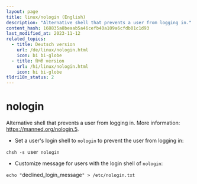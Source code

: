 ```yaml
---
layout: page
title: linux/nologin (English)
description: "Alternative shell that prevents a user from logging in."
content_hash: 168835a8beaab5a46cefb40a109a6cfdb01c1d93
last_modified_at: 2023-11-12
related_topics:
  - title: Deutsch version
    url: /de/linux/nologin.html
    icon: bi bi-globe
  - title: हिन्दी version
    url: /hi/linux/nologin.html
    icon: bi bi-globe
tldri18n_status: 2
---
```

# nologin

Alternative shell that prevents a user from logging in.
More information: <https://manned.org/nologin.5>.

- Set a user's login shell to `nologin` to prevent the user from logging in:

`chsh -s `<span class="tldr-var badge badge-pill bg-dark-lm bg-white-dm text-white-lm text-dark-dm font-weight-bold">user</span>` nologin`

- Customize message for users with the login shell of `nologin`:

`echo "`<span class="tldr-var badge badge-pill bg-dark-lm bg-white-dm text-white-lm text-dark-dm font-weight-bold">declined_login_message</span>`" > /etc/nologin.txt`
